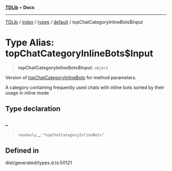 [**TDLib**](../../../../../../README.md) • **Docs**

***

[TDLib](../../../../../../modules.md) / [index](../../../../../README.md) / [types](../../../README.md) / [default](../README.md) / topChatCategoryInlineBots$Input

# Type Alias: topChatCategoryInlineBots$Input

> **topChatCategoryInlineBots$Input**: `object`

Version of [topChatCategoryInlineBots](topChatCategoryInlineBots.md) for method parameters.

A category containing frequently used chats with inline bots sorted by their usage in inline mode

## Type declaration

### \_

> `readonly` **\_**: `"topChatCategoryInlineBots"`

## Defined in

dist/generated/types.d.ts:50121
